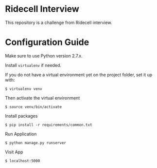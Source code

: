 Ridecell Interview
======

This repository is a challenge from Ridecell interview.


# Configuration Guide

Make sure to use Python version 2.7.x.

Install `virtualenv` if needed.

If you do not have a virtual environment yet on the project folder, set it up with:

    $ virtualenv venv

Then activate the virtual environment

    $ source venv/bin/activate

Install packages

    $ pip install -r requirements/common.txt

Run Application

    $ python manage.py runserver

Visit App

    $ localhost:5000
